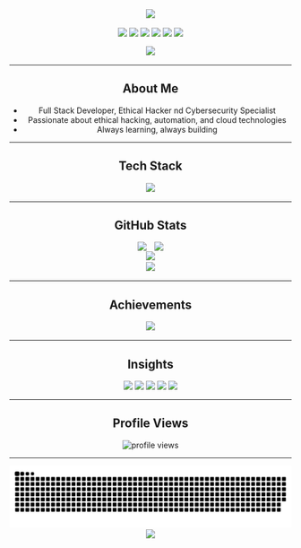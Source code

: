<div align="center">

<img src="https://capsule-render.vercel.app/api?type=waving&color=0:000000,100:031cfc&height=200&section=header&text=Gabriel&fontSize=60&fontColor=fff&animation=fadeIn&fontAlignY=40&desc=Full%20Stack%20Developer&descSize=22&descAlignY=60&fontAlign=50"/>
<p align="center">
  <img src="https://img.shields.io/badge/Hacker-Ethical-informational?style=flat-square&logo=protonvpn&logoColor=031cfc&color=181717" />
  <img src="https://img.shields.io/badge/Data%20Science-Enthusiast-031cfc?style=flat-square&logo=databricks&logoColor=fff" />
  <img src="https://img.shields.io/badge/AI%20%26%20ML-Builder-031cfc?style=flat-square&logo=openai&logoColor=fff" />
  <img src="https://img.shields.io/badge/Cybersecurity-Researcher-181717?style=flat-square&logo=hackthebox&logoColor=031cfc" />
  <img src="https://img.shields.io/badge/CTF%20Player-181717?style=flat-square&logo=tryhackme&logoColor=031cfc" />
  <img src="https://img.shields.io/badge/OSINT-Researcher-031cfc?style=flat-square&logo=virustotal&logoColor=fff" />
</p>

<img src="https://readme-typing-svg.herokuapp.com/?color=031cfc&size=32&center=true&vCenter=true&width=900&lines=I'm+Gabriel+and+this+is+my+Github!;Full+Stack+Developer;Ethical+Hacker;Cybersecurity+Specialist;Open+Source+Enthusiast;Always+Learning+and+Building" />

---

## About Me

- Full Stack Developer, Ethical Hacker nd Cybersecurity Specialist
- Passionate about ethical hacking, automation, and cloud technologies
- Always learning, always building

---

## Tech Stack

<div align="center">
<img src="https://skillicons.dev/icons?i=python,js,ts,cpp,java,kotlin,go,rust,php,cs,swift,ruby,lua,haskell,scala,dart,solidity,perl,clojure,elixir,fortran,matlab,ocaml,r,coffeescript,crystal,vala,react,vue,angular,svelte,nextjs,tailwind,redux,nodejs,express,nestjs,flask,django,laravel,spring,graphql,docker,kubernetes,aws,azure,gcp,jenkins,ansible,git,linux,windows,arch,kali,ubuntu,debian,mysql,postgres,mongodb,firebase,redis,elasticsearch,tensorflow,pytorch,opencv,scikitlearn,matlab,unity,unreal,blender,bash,visualstudio,vscode,robloxstudio&theme=dark" />
</div>

---

## GitHub Stats

<div align="center">
  <img src="https://github-readme-stats.vercel.app/api?username=pqpcara&show_icons=true&theme=tokyonight&bg_color=0d1117&title_color=031cfc&icon_color=031cfc&text_color=fff&hide_border=true" style="display: inline-block; vertical-align: top; margin-right: 10px;" />
  <img src="https://github-readme-stats.vercel.app/api/top-langs/?username=pqpcara&layout=compact&theme=tokyonight&bg_color=0d1117&title_color=031cfc&text_color=fff&hide_border=true" style="display: inline-block; vertical-align: top;" />
</div>

<div align="center">
  <img src="https://github-readme-streak-stats.herokuapp.com/?user=pqpcara&theme=tokyonight&hide_border=true&background=0d1117&stroke=031cfc&ring=031cfc&fire=031cfc&currStreakNum=031cfc&sideNums=031cfc&currStreakLabel=031cfc&sideLabels=031cfc&dates=031cfc" />
</div>

<div align="center">
  <img width="90%" src="https://github-readme-activity-graph.vercel.app/graph?username=pqpcara&theme=react-dark&hide_border=true&bg_color=0d1117&line=031cfc&color=031cfc&custom_title=Contribution%20Graph&area=true" />
</div>

---

## Achievements

<div align="center">
  <img src="https://github-profile-trophy.vercel.app/?username=pqpcara&theme=dracula&no-frame=true&no-bg=true&row=1&column=7&margin-w=15" />
</div>

---

## Insights

<div align="center">
  <img src="https://github-profile-summary-cards.vercel.app/api/cards/profile-details?username=pqpcara&theme=tokyonight" />
  <img src="https://github-profile-summary-cards.vercel.app/api/cards/repos-per-language?username=pqpcara&theme=tokyonight" />
  <img src="https://github-profile-summary-cards.vercel.app/api/cards/most-commit-language?username=pqpcara&theme=tokyonight" />
  <img src="https://github-profile-summary-cards.vercel.app/api/cards/stats?username=pqpcara&theme=tokyonight" />
  <img src="https://github-profile-summary-cards.vercel.app/api/cards/productive-time?username=pqpcara&theme=tokyonight&utcOffset=8" />
</div>

---

## Profile Views

<div align="center">
  <img src="https://count.getloli.com/get/@pqpcara?theme=moebooru" alt="profile views" />
</div>

---

<div align="center">
  <picture>
    <source media="(prefers-color-scheme: dark)" srcset="https://raw.githubusercontent.com/platane/platane/output/github-contribution-grid-snake-dark.svg" />
    <source media="(prefers-color-scheme: light)" srcset="https://raw.githubusercontent.com/platane/platane/output/github-contribution-grid-snake.svg" />
    <img alt="github contribution grid snake animation" src="https://raw.githubusercontent.com/platane/platane/output/github-contribution-grid-snake.svg" />
  </picture>
</div>

<img src="https://capsule-render.vercel.app/api?type=waving&color=0:000000,100:031cfc&height=120&section=footer"/>

</div>
